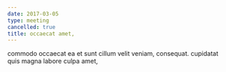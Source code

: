 ```yaml
---
date: 2017-03-05
type: meeting
cancelled: true
title: occaecat amet,
---
```

commodo occaecat ea et sunt cillum velit veniam, consequat. cupidatat quis magna labore culpa amet,